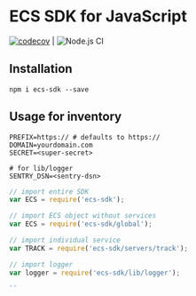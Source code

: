 # ECS SDK for JavaScript

[![codecov](https://codecov.io/gh/goECS/ecs-sdk-js/branch/master/graph/badge.svg?token=PNT95664BY)](https://codecov.io/gh/goECS-enterprise/ecs-sdk-js) | ![Node.js CI](https://github.com/goECS/ecs-sdk-js/workflows/Node.js%20CI/badge.svg)

## Installation

```shell script
npm i ecs-sdk --save
```

## Usage for inventory 

```shell script
PREFIX=https:// # defaults to https://
DOMAIN=yourdomain.com
SECRET=<super-secret>

# for lib/logger
SENTRY_DSN=<sentry-dsn>
```

```js
// import entire SDK
var ECS = require('ecs-sdk');

// import ECS object without services
var ECS = require('ecs-sdk/global');

// import individual service
var TRACK = require('ecs-sdk/servers/track');

// import logger
var logger = require('ecs-sdk/lib/logger');

``
